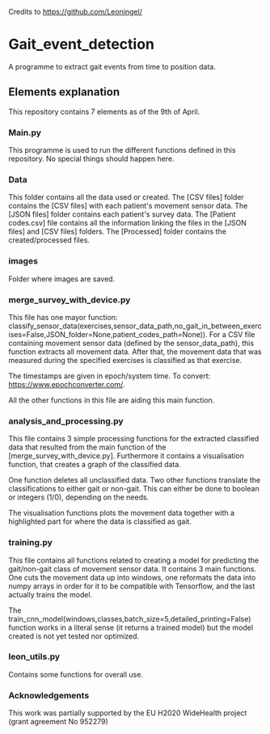 Credits to https://github.com/Leoningel/

# Gait_event_detection
A programme to extract gait events from time to position data.

## Elements explanation

This repository contains 7 elements as of the 9th of April.

### Main.py

This programme is used to run the different functions defined in this repository. No special things should happen here.

### Data 

This folder contains all the data used or created. The [CSV files] folder contains the [CSV files] with each patient's movement sensor data. The [JSON files] folder contains each patient's survey data. The [Patient codes.csv] file contains all the information linking the files in the [JSON files] and [CSV files] folders. The [Processed] folder contains the created/processed files.

### images

Folder where images are saved.

### merge_survey_with_device.py

This file has one mayor function: classify_sensor_data(exercises,sensor_data_path,no_gait_in_between_exercises=False,JSON_folder=None,patient_codes_path=None)). For a CSV file containing movement sensor data (defined by the sensor_data_path), this function extracts all movement data. After that, the movement data that was measured during the specified exercises is classified as that exercise. 

The timestamps are given in epoch/system time. To convert: https://www.epochconverter.com/.

All the other functions in this file are aiding this main function.

### analysis_and_processing.py

This file contains 3 simple processing functions for the extracted classified data that resulted from the main function of the [merge_survey_with_device.py]. Furthermore it contains a visualisation function, that creates a graph of the classified data.

One function deletes all unclassified data. Two other functions translate the classifications to either gait or non-gait. This can either be done to boolean or integers (1/0), depending on the needs.

The visualisation functions plots the movement data together with a highlighted part for where the data is classified as gait.

### training.py

This file contains all functions related to creating a model for predicting the gait/non-gait class of movement sensor data. It contains 3 main functions. One cuts the movement data up into windows, one reformats the data into numpy arrays in order for it to be compatible with Tensorflow, and the last actually trains the model. 

The train_cnn_model(windows,classes,batch_size=5,detailed_printing=False) function works in a literal sense (it returns a trained model) but the model created is not yet tested nor optimized. 

### leon_utils.py

Contains some functions for overall use.

### Acknowledgements

This work was partially supported by the EU H2020 WideHealth project (grant agreement No 952279)
